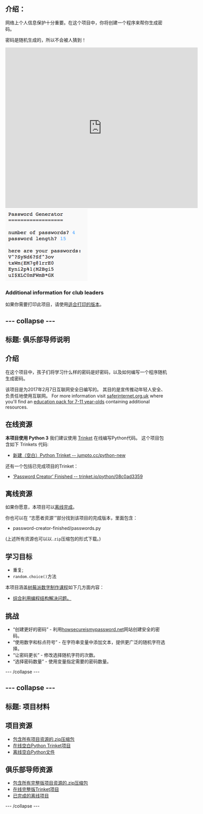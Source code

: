 ## 介绍：

网络上个人信息保护十分重要。在这个项目中，你将创建一个程序来帮你生成密码。

密码是随机生成的，所以不会被人猜到！

<div class="trinket">
  <iframe src="https://trinket.io/embed/python/08c0ad3359?outputOnly=true&start=result" width="600" height="500" frameborder="0" marginwidth="0" marginheight="0" allowfullscreen>
  </iframe>
  <img src="images/passwords-finished.png">
</div>

### Additional information for club leaders

如果你需要打印此项目，请使用[适合打印的版本](https://projects.raspberrypi.org/en/projects/password-generator/print)。


--- collapse ---
---
标题: 俱乐部导师说明
---


## 介绍

在这个项目中，孩子们将学习什么样的密码是好密码，以及如何编写一个程序随机生成密码。

该项目是为2017年2月7日互联网安全日编写的。 其目的是宣传推动年轻人安全、负责任地使用互联网。 For more information visit [saferinternet.org.uk](https://www.saferinternet.org.uk/) where you'll find an [education pack for 7-11 year-olds](https://d1afx9quaogywf.cloudfront.net/cdn/farfuture/_-EgL7dYtxtypvvDcNCE53bYE-OMfdH59vaJ5XPcoG4/mtime:1483547665/sites/default/files/SID2017%20Education%20Pack%20for%207-11%20year%20olds_0.zip) containing additional resources.

## 在线资源

__本项目使用 Python 3__ 我们建议使用 [Trinket](https://trinket.io/) 在线编写Python代码。 这个项目包含如下 Trinkets 代码:

+ [新建（空白）Python Trinket -- jumpto.cc/python-new](http://jumpto.cc/python-new)

还有一个包括已完成项目的Trinket：

+ [‘Password Creator’ Finished -- trinket.io/python/08c0ad3359](https://trinket.io/python/08c0ad3359)

## 离线资源
如果你愿意，本项目可以[离线完成](https://www.codeclubprojects.org/en-GB/resources/python-working-offline/)。

你也可以在 “志愿者资源'”部分找到该项目的完成版本，里面包含：

+ password-creator-finished/passwords.py

(上述所有资源也可以以`.zip`压缩包的形式下载。)

## 学习目标
+ 重复;
+ `random.choice()`方法

本项目涵盖[树莓派数字制作课程](http://rpf.io/curriculum)如下几方面内容：

+ [综合利用编程结构解决问题。](https://www.raspberrypi.org/curriculum/programming/builder)

## 挑战
+ “创建更好的密码” - 利用<a href="https://howsecureismypassword.net/" target="_blank">howsecureismypassword.net</a>网站创建安全的密码。
+ “使用数字和标点符号” - 在字符串变量中添加文本，提供更广泛的随机字符选择。
+ “让密码更长” - 修改选择随机字符的次数。
+ “选择密码数量” - 使用变量指定需要的密码数量。

--- /collapse ---


--- collapse ---
---
标题: 项目材料
---
## 项目资源
* [包含所有项目资源的.zip压缩包](resources/password-generator-resources.zip)
* [在线空白Python Trinket项目](http://jumpto.cc/python-new)
* [离线空白Python文件](resources/new-new.py)

## 俱乐部导师资源
* [包含所有完整版项目资源的.zip压缩包](resources/password-generator-finished.zip)
* [在线完整版Trinket项目](https://trinket.io/python/08c0ad3359)
* [已完成的离线项目](resources/password-generator-finished-passwords.py)

--- /collapse ---
